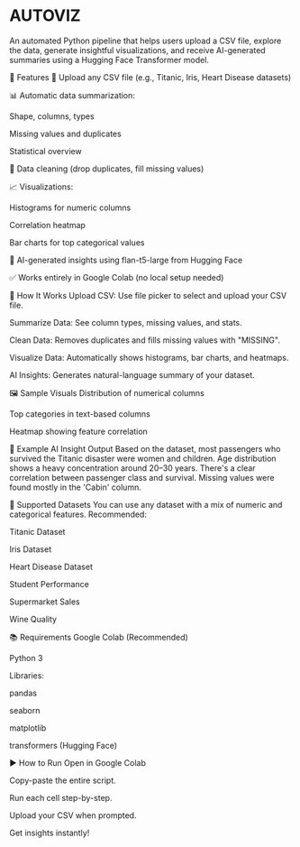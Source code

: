 # AUTOVIZ
An automated Python pipeline that helps users upload a CSV file, explore the data, generate insightful visualizations, and receive AI-generated summaries using a Hugging Face Transformer model.

📌 Features
📁 Upload any CSV file (e.g., Titanic, Iris, Heart Disease datasets)

📊 Automatic data summarization:

Shape, columns, types

Missing values and duplicates

Statistical overview

🧹 Data cleaning (drop duplicates, fill missing values)

📈 Visualizations:

Histograms for numeric columns

Correlation heatmap

Bar charts for top categorical values

🤖 AI-generated insights using flan-t5-large from Hugging Face

✅ Works entirely in Google Colab (no local setup needed)

🚀 How It Works
Upload CSV: Use file picker to select and upload your CSV file.

Summarize Data: See column types, missing values, and stats.

Clean Data: Removes duplicates and fills missing values with "MISSING".

Visualize Data: Automatically shows histograms, bar charts, and heatmaps.

AI Insights: Generates natural-language summary of your dataset.

🖼️ Sample Visuals
Distribution of numerical columns

Top categories in text-based columns

Heatmap showing feature correlation

🤖 Example AI Insight Output
Based on the dataset, most passengers who survived the Titanic disaster were women and children. Age distribution shows a heavy concentration around 20–30 years. There's a clear correlation between passenger class and survival. Missing values were found mostly in the 'Cabin' column.

📂 Supported Datasets
You can use any dataset with a mix of numeric and categorical features. Recommended:

Titanic Dataset

Iris Dataset

Heart Disease Dataset

Student Performance

Supermarket Sales

Wine Quality

📚 Requirements
Google Colab (Recommended)

Python 3

Libraries:

pandas

seaborn

matplotlib

transformers (Hugging Face)

▶️ How to Run
Open in Google Colab

Copy-paste the entire script.

Run each cell step-by-step.

Upload your CSV when prompted.

Get insights instantly!
